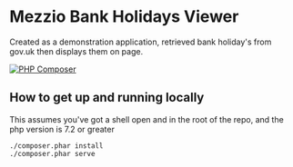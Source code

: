 # Mezzio Bank Holidays Viewer

Created as a demonstration application, retrieved bank holiday's from gov.uk then displays them on page.

[![PHP Composer](https://github.com/joefoxdevelopment/mezzio-bank-hol-viewer/actions/workflows/php.yml/badge.svg)](https://github.com/joefoxdevelopment/mezzio-bank-hol-viewer/actions/workflows/php.yml)

## How to get up and running locally
This assumes you've got a shell open and in the root of the repo, and the php version is 7.2 or greater
```lang=bash
./composer.phar install
./composer.phar serve
```
